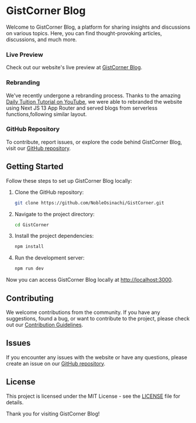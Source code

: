 # GistCorner Blog

Welcome to GistCorner Blog, a platform for sharing insights and discussions on various topics. Here, you can find thought-provoking articles, discussions, and much more.

### Live Preview

Check out our website's live preview at [GistCorner Blog](https://gistcorner.vercel.app/).

### Rebranding

We've recently undergone a rebranding process. Thanks to the amazing [ Daily Tuition Tutorial on YouTube](https://www.youtube.com/watch?v=1T3GF6endl8&ab_channel=DailyTuition), we were able to rebranded the website using Next JS 13 App Router and served blogs from serverless functions,following similar layout.

### GitHub Repository

To contribute, report issues, or explore the code behind GistCorner Blog, visit our [GitHub repository](https://github.com/NobleOsinachi/GistCorner).

## Getting Started

Follow these steps to set up GistCorner Blog locally:

1. Clone the GitHub repository:

   ```bash
   git clone https://github.com/NobleOsinachi/GistCorner.git
   ```

2. Navigate to the project directory:

   ```bash
   cd GistCorner
   ```

3. Install the project dependencies:

   ```bash
   npm install
   ```

4. Run the development server:

   ```bash
   npm run dev
   ```

Now you can access GistCorner Blog locally at [http://localhost:3000](http://localhost:3000).

## Contributing

We welcome contributions from the community. If you have any suggestions, found a bug, or want to contribute to the project, please check out our [Contribution Guidelines](CONTRIBUTING.md).

## Issues

If you encounter any issues with the website or have any questions, please create an issue on our [GitHub repository](https://github.com/NobleOsinachi/GistCorner/issues).

## License

This project is licensed under the MIT License - see the [LICENSE](LICENSE) file for details.

Thank you for visiting GistCorner Blog!
